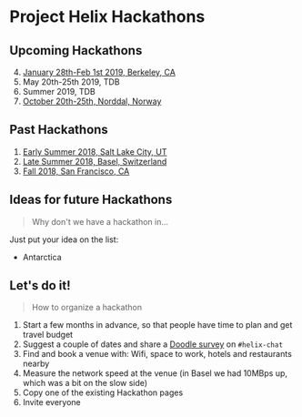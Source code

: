 # Project Helix Hackathons

## Upcoming Hackathons

4. [January 28th-Feb 1st 2019, Berkeley, CA](4-sfo.md)
5. May 20th-25th 2019, TDB
6. Summer 2019, TDB
7. [October 20th-25th, Norddal, Norway](7-aes.md)

## Past Hackathons

1. [Early Summer 2018, Salt Lake City, UT](1-slc.md)
2. [Late Summer 2018, Basel, Switzerland](2-bsl.md)
3. [Fall 2018, San Francisco, CA](3-sfo.md)

## Ideas for future Hackathons

> Why don't we have a hackathon in…

Just put your idea on the list:

- Antarctica

## Let's do it!

> How to organize a hackathon

1. Start a few months in advance, so that people have time to plan and get travel budget
2. Suggest a couple of dates and share a [Doodle survey](https://doodle.com/poll/g9y6sb72nz9yb7rw) on `#helix-chat`
3. Find and book a venue with: Wifi, space to work, hotels and restaurants nearby
4. Measure the network speed at the venue (in Basel we had 10MBps up, which was a bit on the slow side)
5. Copy one of the existing Hackathon pages
6. Invite everyone
